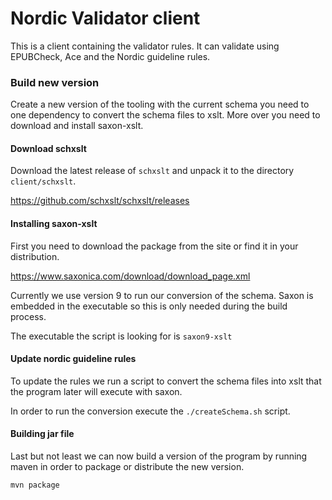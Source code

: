 # Nordic Validator client

This is a client containing the validator rules. 
It can validate using EPUBCheck, Ace and the Nordic guideline
rules.

### Build new version

Create a new version of the tooling with the current schema you
need to one dependency to convert the schema files to xslt.
More over you need to download and install saxon-xslt.

#### Download schxslt

Download the latest release of `schxslt` and unpack it to the directory
`client/schxslt`.

https://github.com/schxslt/schxslt/releases

#### Installing saxon-xslt

First you need to download the package from the site or find it in your distribution.

https://www.saxonica.com/download/download_page.xml

Currently we use version 9 to run our conversion of the schema. Saxon is embedded in the executable
so this is only needed during the build process.

The executable the script is looking for is `saxon9-xslt`

#### Update nordic guideline rules

To update the rules we run a script to convert the schema files into
xslt that the program later will execute with saxon. 

In order to run the conversion execute the `./createSchema.sh` script.

#### Building jar file

Last but not least we can now build a version of the program by running maven in order to package 
or distribute the new version.

```
mvn package
```

